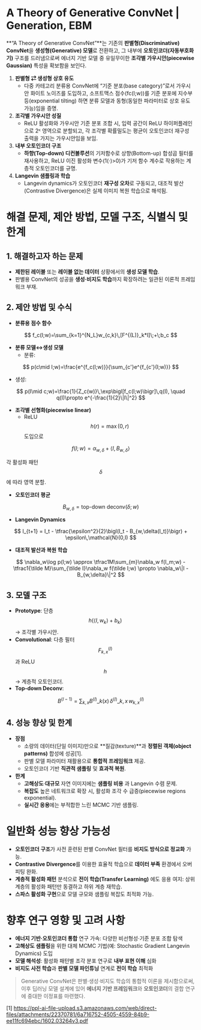 # A Theory of Generative ConvNet | Generation, EBM

**“A Theory of Generative ConvNet”**는 기존의 **판별형(Discriminative) ConvNet**을 **생성형(Generative) 모델**로 전환하고, 그 내부에 **오토인코더(자동부호화기)** 구조를 드러냄으로써 에너지 기반 모델 중 유일무이한 **조각별 가우시안(piecewise Gaussian)** 특성을 확보함을 보인다.  
1. **판별형 ⇄ 생성형 상호 유도**  
   - 다중 카테고리 분류용 ConvNet에 “기준 분포(base category)”로서 가우시안 화이트 노이즈를 도입하고, 소프트맥스 점수(fc(I;w))를 기준 분포에 지수부등(exponential tilting) 하면 분류 모델과 동형(동일한 파라미터로 상호 유도 가능)임을 증명.  
2. **조각별 가우시안 성질**  
   - ReLU 활성화와 가우시안 기준 분포 조합 시, 입력 공간이 ReLU 하이퍼플레인으로 2ᴷ 영역으로 분할되고, 각 조각별 확률밀도는 평균이 오토인코더 재구성 출력을 가지는 가우시안임을 보임.  
3. **내부 오토인코더 구조**  
   - **하향(Top-down) 디컨볼루션**의 기저함수로 상향(Bottom-up) 합성곱 필터를 재사용하고, ReLU 이진 활성화 변수(1(·)>0)가 기저 함수 계수로 작용하는 계층적 오토인코더를 규명.  
4. **Langevin 샘플링과 학습**  
   - Langevin dynamics가 오토인코더 **재구성 오차**로 구동되고, 대조적 발산(Contrastive Divergence)은 실제 이미지 복원 학습으로 해석됨.

# 해결 문제, 제안 방법, 모델 구조, 식별식 및 한계

## 1. 해결하고자 하는 문제  
- **제한된 레이블** 또는 **레이블 없는 데이터** 상황에서의 **생성 모델 학습**.  
- 판별용 ConvNet의 성공을 **생성·비지도 학습**까지 확장하려는 일관된 이론적 프레임워크 부재.

## 2. 제안 방법 및 수식  
- **분류용 점수 함수**  
  
$$
    f_c(I;w)=\sum_{k=1}^{N_L}w_{c,k}\,[F^{(L)}_k*I]\;+\;b_c
$$  

- **분류 모델↔생성 모델**  
  - 분류:  
    
$$
      p(c\mid I;w)=\frac{e^{f_c(I;w)}}{\sum_{c'}e^{f_{c'}(I;w)}}
$$  
 
- 생성:  
    
$$
      p(I\mid c;w)=\frac{1}{Z_c(w)}\,\exp\bigl[f_c(I;w)\bigr]\,q(I),
      \quad q(I)\propto e^{-\frac{1}{2}\|I\|^2}
$$  

- **조각별 선형화(piecewise linear)**  
  - ReLU $$h(r)=\max(0,r)$$ 도입으로  
    
$$
      f(I;w)=\alpha_{w,\delta}+\langle I,B_{w,\delta}\rangle
$$  
    
각 활성화 패턴 $$\delta$$에 따라 영역 분할.  
- **오토인코더 평균**  
  
$$
    B_{w,\delta}=\text{top-down deconv}\bigl(\delta;\,w\bigr)
  $$  

- **Langevin Dynamics**  

$$
    I_{t+1} = I_t - \tfrac{\epsilon^2}{2}\bigl(I_t - B_{w,\delta(I_t)}\bigr)
              + \epsilon\,\mathcal{N}(0,I)
$$  

- **대조적 발산과 복원 학습**  

$$
    \nabla_w\log p(I;w)
    \approx \tfrac1M\sum_{m}\nabla_w f(I_m;w)
    -\tfrac1{\tilde M}\sum_{\tilde I}\nabla_w f(\tilde I;w)
    \propto \nabla_w\|I - B_{w,\delta}\|^2
$$

## 3. 모델 구조  
- **Prototype**: 단층 $$h(\langle I,w_k\rangle+b_k)$$ → 조각별 가우시안.  
- **Convolutional**: 다층 필터 $$F^{(l)}_{k,x}$$과 ReLU $$h$$ → 계층적 오토인코더.  
- **Top-down Deconv**:  

$$
    B^{(l-1)}
    =\sum_{k,x}B^{(l)}\_{k}(x)\,\delta^{(l)}\_{k,x}\,w^{(l)}_{k,x}
$$

## 4. 성능 향상 및 한계  
- **장점**  
  - 소량의 데이터(단일 이미지)만으로 **질감(texture)**과 **정렬된 객체(object patterns)** 합성에 성공[1].  
  - 판별 모델 파라미터 재활용으로 **통합적 프레임워크** 제공.  
  - 오토인코더 기반 **직관적 샘플링** 및 **효과적 복원**.  
- **한계**  
  - **고해상도**·**대규모** 자연 이미지에는 **샘플링 비용** 과 Langevin 수렴 문제.  
  - **복잡도** 높은 네트워크로 확장 시, 활성화 조각 수 급증(piecewise regions exponential).  
  - **실시간 응용**에는 부적합한 느린 MCMC 기반 샘플링.

# 일반화 성능 향상 가능성

- **오토인코더 구조**가 사전 훈련된 판별 ConvNet 필터를 **비지도 방식으로 정교화** 가능.  
- **Contrastive Divergence**를 이용한 효율적 학습으로 **데이터 부족** 환경에서 오버피팅 완화.  
- **계층적 활성화 패턴** 분석으로 **전이 학습(Transfer Learning)** 에도 응용 여지: 상위 계층의 활성화 패턴만 동결하고 하위 계층 재학습.  
- **스파스 활성화 구현**으로 모델 규모와 샘플링 복잡도 최적화 가능.

# 향후 연구 영향 및 고려 사항

- **에너지 기반·오토인코더 통합** 연구 가속: 다양한 비선형성·기준 분포 조합 탐색  
- **고해상도 샘플링**을 위한 대체 MCMC 기법(예: Stochastic Gradient Langevin Dynamics) 도입  
- **모델 해석성**: 활성화 패턴별 조각 분포 연구로 **내부 표현 이해** 심화  
- **비지도 사전 학습**과 **판별 모델 파인튜닝** 연계로 **전이 학습** 최적화  

>Generative ConvNet은 판별·생성·비지도 학습의 통합적 이론을 제시함으로써, 이후 딥러닝 모델 설계에 있어 **에너지 기반 프레임워크**와 **오토인코더**의 결합 연구에 중대한 이정표를 마련했다.

[1] https://ppl-ai-file-upload.s3.amazonaws.com/web/direct-files/attachments/22370781/6a716752-4505-4559-84b9-ee11fc694ebc/1602.03264v3.pdf
